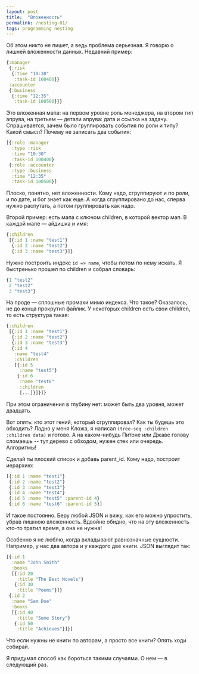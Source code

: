 ```yaml
---
layout: post
title:  "Вложенность"
permalink: /nesting-01/
tags: programming nesting
---
```


Об этом никто не пишет, а ведь проблема серьезная. Я говорю о лишней вложенности
данных. Недавний пример:

~~~clojure
{:manager
 {:risk
  {:time "10:30"
   :task-id 100400}}
 :accounter
 {:business
  {:time "12:35"
   :task-id 100500}}}
~~~

Это вложенная мапа: на первом уровне роль менеджера, на втором тип апрува, на
третьем — детали апрува: дата и ссылка на задачу. Спрашивается, зачем было
группировать события по роли и типу? Какой смысл? Почему не записать два
события:

~~~clojure
[{:role :manager
  :type :risk
  :time "10:30"
  :task-id 100400}
 {:role :accounter
  :type :business
  :time "12:35"
  :task-id 100500}]
~~~

Плоско, понятно, нет вложенности. Кому надо, сгруппируют и по роли, и по дате, и
бог знает как еще. А когда сгруппировано до нас, сперва нужно распутать, а потом
группировать как надо.

Второй пример: есть мапа с ключом children, в которой вектор мап. В каждой мапе
— айдишка и имя:

~~~clojure
{:children
 [{:id 1 :name "test1"}
  {:id 2 :name "test2"}
  {:id 3 :name "test3"}]}
~~~

Нужно построить индекс `id => name`, чтобы потом по нему искать. Я быстренько
прошел по children и собрал словарь:

~~~clojure
{1 "test2"
 2 "test2"
 3 "test3"}
~~~

На проде — сплошные промахи мимо индекса. Что такое? Оказалось, не до конца
прокрутил файлик. У некоторых children есть свои children, то есть структура
такая:

~~~clojure
{:children
 [{:id 1 :name "test1"}
  {:id 2 :name "test2"}
  {:id 3 :name "test3"}
  {:id 4
   :name "test4"
   :children
   [{:id 5
     :name "test5"}
    {:id 6
     :name "test6"
     :children
     [...]}]}]}
~~~

При этом ограничения в глубину нет: может быть два уровня, может двадцать.

Вот опять: кто этот гений, который сгруппировал? Как ты будешь это обходить?
Ладно у меня Кложа, я написал `(tree-seq :children :children data)` и готово. А
на каком-нибудь Питоне или Джаве голову сломаешь -- тут дерево с обходом, нужен
стек или очередь. Алгоритмы!

Сделай ты плоский список и добавь parent_id. Кому надо, построит иерархию:

~~~clojure
[{:id 1 :name "test1"}
 {:id 2 :name "test2"}
 {:id 3 :name "test3"}
 {:id 4 :name "test4"}
 {:id 5 :name "test5" :parent-id 4}
 {:id 6 :name "test6" :parent-id 5}]
~~~

И такое постоянно. Беру любой JSON и вижу, как его можно упростить, убрав лишнюю
вложенность. Вдвойне обидно, что на эту вложенность кто-то тратил время, а она
не нужна!

Особенно я не люблю, когда вкладывают равнозначные сущности. Например, у нас два
автора и у каждого две книги. JSON выглядит так:

~~~clojure
[{:id 1
  :name "John Smith"
  :books
  [{:id 20
    :title "The Best Novels"}
   {:id 30
    :title "Poems"}]}
 {:id 2
  :name "Sam Doe"
  :books
  [{:id 40
    :title "Some Story"}
   {:id 50
    :title "Achieves"}]}]
~~~

Что если нужны не книги по авторам, а просто все книги? Опять ходи собирай.

Я придумал способ как бороться такими случаями. О нем — в следующий раз.
